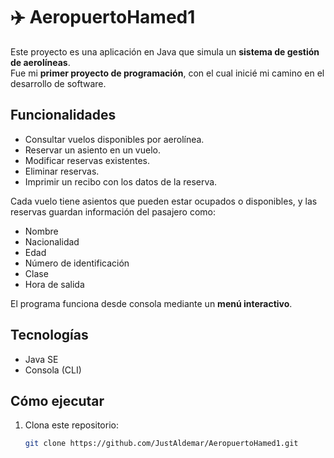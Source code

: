 # ✈️ AeropuertoHamed1

Este proyecto es una aplicación en Java que simula un **sistema de gestión de aerolíneas**.  
Fue mi **primer proyecto de programación**, con el cual inicié mi camino en el desarrollo de software.

## Funcionalidades

- Consultar vuelos disponibles por aerolínea.  
- Reservar un asiento en un vuelo.  
- Modificar reservas existentes.  
- Eliminar reservas.  
- Imprimir un recibo con los datos de la reserva.  

Cada vuelo tiene asientos que pueden estar ocupados o disponibles, y las reservas guardan información del pasajero como:

- Nombre  
- Nacionalidad  
- Edad  
- Número de identificación  
- Clase  
- Hora de salida  

El programa funciona desde consola mediante un **menú interactivo**.

## Tecnologías

- Java SE  
- Consola (CLI)

## Cómo ejecutar

1. Clona este repositorio:
   ```bash
   git clone https://github.com/JustAldemar/AeropuertoHamed1.git
